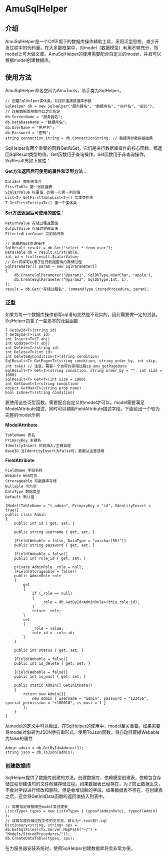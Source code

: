 # AmuSqlHelper

## 介绍
AmuSqlHelper是一个C#环境下的数据库操作辅助工具，采用泛型思想，减少开发过程中的代码量。在大多数框架中，对model（数据模型）利用不够充分，而model上可大做文章。AmuSqlHelper的使用需要配合自定义的model，并且可以根据model创建数据库。

## 使用方法
AmuSqlHelper命名空间为AmuTools，助手类为SqlHelper。
``` CSharp
// 创建SqlHelper实体类，并提供连接数据库参数
SqlHelper db = new SqlHelper("服务器名", "数据库名", "用户名", "密码");
// 连接数据库参数可以之后指定
db.ServerName = "服务器名";
db.DatabaseName = "数据库名";
db.UserName = "用户名";
db.Password = "密码";
string connection_string = db.ConnectionString; // 数据库参数拼接结果
```
SqlHelper有两个重要的函数Get和Set，它们是进行数据库操作的核心函数，都返回SqlResult类型的值。Get函数用于查询操作，Set函数用于非查询操作。SqlResult有如下属性：

**Get方法返回后可使用的属性和泛型方法：**

    DataSet 数据表集合
    FirstTable 第一张数据表
    ScalarValue 标量值，即第一行第一列的值
    List<T> GetFirstTableList<T>() 实体类列表
    T GetFirstEntity<T>() 第一个实体类

**Set方法返回后可使用的属性：**

    ReturnValue 存储过程返回值
    OutputValue 存储过程输出值
    EffectedLineCount 受影响行数

``` CSharp
// 简单的Get查询操作
SqlResult result = db.Get("select * from user");
DataTable db = result.FirstTable;
int id = (int)result.ScalarValue;
// Get同样可以用于进行数据查询的存储过程
SqlParameter[] param = new SqlParameter[]
{
    db.CreateSqlParameter("@param1", SqlDbType.NVarChar, "apple"),
    db.CreateSqlParameter("@param2", SqlDbType.Int, 1),
};
result = db.Get("存储过程名", CommandType.StoredProcedure, param);
```

### 泛型
如果为每一个数据库操作都写sql语句显然是不现实的，因此需要做一定的封装。SqlHelper包含了一些基本的泛型函数
``` CSharp
T GetById<T>(string id)
T GetById<T>(int id)
int Insert<T>(T obj)
int Update<T>(T obj)
int Delete<T>(string id)
int Delete<T>(int id)
int DeleteByCondition<T>(string condition)
SqlResult<T> GetPage<T>(string condition, string order_by, int skip, int take) // 注意，需要一个自带的存储过程sp_amu_getPageData
SqlResult<T> Get<T>(string condition, string order_by = "", int size = 1000)
SqlResult<T> Get<T>(int size = 1000)
int GetCount<T>(string condition)
object GetMax<T>(string prop_name)
bool IsOne<T>(string condition)
```
要使用这些泛型函数，需要配合自定义的model才可以。model需要满足ModelAttribute描述，同时可以辅助FieldAttribute描述字段。下面给出一个较为完整的model示例

**ModelAttribute**

    TableName 表名
    PrimaryKey 主键名
    IdentityInsert 识别插入/主键自增
    BaseID 当IdentityInsert为false时，数据从这里递增

**FieldAttribute**

    FieldName 字段名称
    Webable Web可见
    Strorageable 可数据库存储
    Nullable 可为空
    DataType 数据类型
    Default 默认值

``` CSharp
[Model(TableName = "t_admin", PrimaryKey = "id", IdentityInsert = true)]
public class Admin
{
    public int id { get; set; }

    public string username { get; set; }

    [Field(Webable = false, DataType = "varchar(50)")]
    public string password { get; set; }

    [Field(Webable = false)]
    public int role_id { get; set; }

    private AdminRole _role = null;
    [Field(Storageable = false)]
    public AdminRole role
    {
        get
        {
            if (_role == null)
            {
                _role = db.GetById<AdminRole>(this.role_id);
            }
            return _role;
        }
        set
        {
            _role = value;
            role_id = _role.id;
        }
    }

    public int status { get; set; }

    [Field(Webable = false)]
    public int is_delete { get; set; }

    [Field(Webable = false)]
    public int is_must { get; set; }

    public static Admin[] GetInitData()
    {
        return new Admin[]{
            new Admin { username = "admin", password = "123456", special_permission = "+100010", is_must = 1 }
        };
    }
}
```
从model的定义中可以看出，在SqlHelper的使用中，model至关重要。如果需要将model对象转为JSON字符串形式，使用ToJson函数，将自动屏蔽掉Webable为false的属性
``` CSharp
Admin admin = db.GetById<Admin>(1);
string json = db.ToJson(admin);
```

### 创建数据库
SqlHelper提供了数据库创建的方法。创建数据库，依赖模型创建表，依赖包含存储过程创建语句的文件创建存储过程。如果数据表已经存在，为了防止数据丢失，不会对字段进行修改和删除，但是会增加新的字段。如果数据表不存在，在创建表之后，还会将GetInitData函数的返回值插入到表中。
``` CSharp
// 需要指定根据哪些model类创建表
List<Type> types = new List<Type> { typeof(AdminRole), typeof(Admin) };
// 读取存放存储过程文件的文件夹，默认为*.text和*.sql
Dictionary<string, string> sps = db.GetSqlFiles(ctx.Server.MapPath("~/") + "Models/StoredProcedures/"));
db.CreateDataTable(types, sps);
```
在为服务器安装系统时，使用SqlHelper创建数据库将会非常方便。
